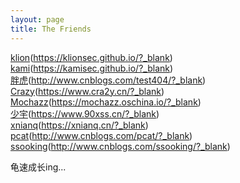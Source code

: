 ```yaml
---
layout: page
title: The Friends
---
```


[klion](https://klionsec.github.io/)(https://klionsec.github.io/?_blank)<br>
[kami](https://kamisec.github.io/)(https://kamisec.github.io/?_blank)<br>
[胖虎](http://www.cnblogs.com/test404/)(http://www.cnblogs.com/test404/?_blank)<br>
[Crazy](https://www.cra2y.cn/)(https://www.cra2y.cn/?_blank)<br>
[Mochazz](https://mochazz.oschina.io/)(https://mochazz.oschina.io/?_blank)<br>
[少宇](https://www.90xss.cn/)(https://www.90xss.cn/?_blank)<br>
[xnianq](https://xnianq.cn/)(https://xnianq.cn/?_blank)<br>
[pcat](http://www.cnblogs.com/pcat/)(http://www.cnblogs.com/pcat/?_blank)<br>
[ssooking](http://www.cnblogs.com/ssooking/)(http://www.cnblogs.com/ssooking/?_blank)<br>

龟速成长ing...

